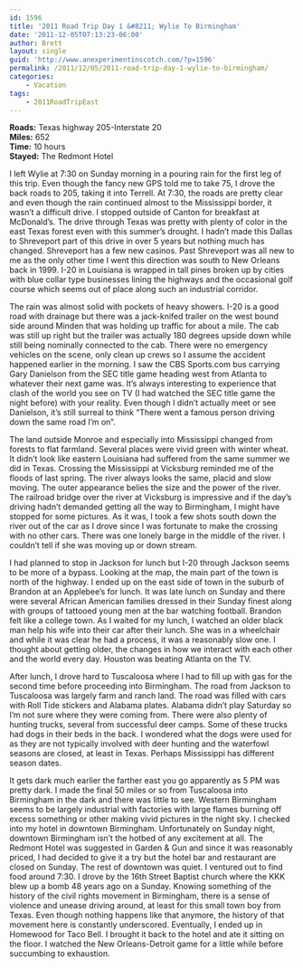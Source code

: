 ```yaml
---
id: 1596
title: '2011 Road Trip Day 1 &#8211; Wylie To Birmingham'
date: '2011-12-05T07:13:23-06:00'
author: Brett
layout: single
guid: 'http://www.anexperimentinscotch.com/?p=1596'
permalink: /2011/12/05/2011-road-trip-day-1-wylie-to-birmingham/
categories:
    - Vacation
tags:
    - 2011RoadTripEast
---
```


**Roads:** Texas highway 205-Interstate 20  
**Miles:** 652  
**Time:** 10 hours  
**Stayed:** The Redmont Hotel

I left Wylie at 7:30 on Sunday morning in a pouring rain for the first leg of this trip. Even though the fancy new GPS told me to take 75, I drove the back roads to 205, taking it into Terrell. At 7:30, the roads are pretty clear and even though the rain continued almost to the Mississippi border, it wasn’t a difficult drive. I stopped outside of Canton for breakfast at McDonald’s. The drive through Texas was pretty with plenty of color in the east Texas forest even with this summer’s drought. I hadn’t made this Dallas to Shreveport part of this drive in over 5 years but nothing much has changed. Shreveport has a few new casinos. Past Shreveport was all new to me as the only other time I went this direction was south to New Orleans back in 1999. I-20 in Louisiana is wrapped in tall pines broken up by cities with blue collar type businesses lining the highways and the occasional golf course which seems out of place along such an industrial corridor.

The rain was almost solid with pockets of heavy showers. I-20 is a good road with drainage but there was a jack-knifed trailer on the west bound side around Minden that was holding up traffic for about a mile. The cab was still up right but the trailer was actually 180 degrees upside down while still being nominally connected to the cab. There were no emergency vehicles on the scene, only clean up crews so I assume the accident happened earlier in the morning. I saw the CBS Sports.com bus carrying Gary Danielson from the SEC title game heading west from Atlanta to whatever their next game was. It’s always interesting to experience that clash of the world you see on TV (I had watched the SEC title game the night before) with your reality. Even though I didn’t actually meet or see Danielson, it’s still surreal to think “There went a famous person driving down the same road I’m on”.

The land outside Monroe and especially into Mississippi changed from forests to flat farmland. Several places were vivid green with winter wheat. It didn’t look like eastern Louisiana had suffered from the same summer we did in Texas. Crossing the Mississippi at Vicksburg reminded me of the floods of last spring. The river always looks the same, placid and slow moving. The outer appearance belies the size and the power of the river. The railroad bridge over the river at Vicksburg is impressive and if the day’s driving hadn’t demanded getting all the way to Birmingham, I might have stopped for some pictures. As it was, I took a few shots south down the river out of the car as I drove since I was fortunate to make the crossing with no other cars. There was one lonely barge in the middle of the river. I couldn’t tell if she was moving up or down stream.

I had planned to stop in Jackson for lunch but I-20 through Jackson seems to be more of a bypass. Looking at the map, the main part of the town is north of the highway. I ended up on the east side of town in the suburb of Brandon at an Applebee’s for lunch. It was late lunch on Sunday and there were several African American families dressed in their Sunday finest along with groups of tattooed young men at the bar watching football. Brandon felt like a college town. As I waited for my lunch, I watched an older black man help his wife into their car after their lunch. She was in a wheelchair and while it was clear he had a process, it was a reasonably slow one. I thought about getting older, the changes in how we interact with each other and the world every day. Houston was beating Atlanta on the TV.

After lunch, I drove hard to Tuscaloosa where I had to fill up with gas for the second time before proceeding into Birmingham. The road from Jackson to Tuscaloosa was largely farm and ranch land. The road was filled with cars with Roll Tide stickers and Alabama plates. Alabama didn’t play Saturday so I’m not sure where they were coming from. There were also plenty of hunting trucks, several from successful deer camps. Some of these trucks had dogs in their beds in the back. I wondered what the dogs were used for as they are not typically involved with deer hunting and the waterfowl seasons are closed, at least in Texas. Perhaps Mississippi has different season dates.

It gets dark much earlier the farther east you go apparently as 5 PM was pretty dark. I made the final 50 miles or so from Tuscaloosa into Birmingham in the dark and there was little to see. Western Birmingham seems to be largely industrial with factories with large flames burning off excess something or other making vivid pictures in the night sky. I checked into my hotel in downtown Birmingham. Unfortunately on Sunday night, downtown Birmingham isn’t the hotbed of any excitement at all. The Redmont Hotel was suggested in Garden &amp; Gun and since it was reasonably priced, I had decided to give it a try but the hotel bar and restaurant are closed on Sunday. The rest of downtown was quiet. I ventured out to find food around 7:30. I drove by the 16th Street Baptist church where the KKK blew up a bomb 48 years ago on a Sunday. Knowing something of the history of the civil rights movement in Birmingham, there is a sense of violence and unease driving around, at least for this small town boy from Texas. Even though nothing happens like that anymore, the history of that movement here is constantly underscored. Eventually, I ended up in Homewood for Taco Bell. I brought it back to the hotel and ate it sitting on the floor. I watched the New Orleans-Detroit game for a little while before succumbing to exhaustion.